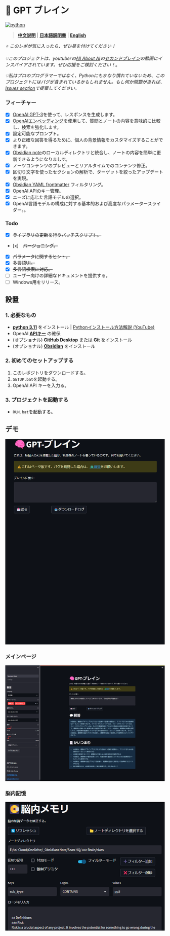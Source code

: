 # 🧠 GPT ブレイン
[![python](https://img.shields.io/badge/python-3.11-blue)](https://www.python.org/downloads/release/python-3112/)

>**[中文说明](./README_CN.md)** | **[日本語説明書](README_JP.md)** | **[English](../README.md)**

*⭐️ このレポが気に入ったら、ぜひ星を付けてください！*

*💡このプロジェクトは、youtuberの[All About AI](https://www.youtube.com/@AllAboutAI)の[セカンドブレイン](https://www.youtube.com/watch?v=1k2JpJRIoAA&ab_channel=AllAboutAI)の動画にインスパイアされています。ぜひ応援をご検討ください！*。

*💡私はプロのプログラマーではなく、Pythonにもかなり慣れていないため、このプロジェクトにはバグが含まれているかもしれません。もし何か問題があれば、[Issues section](https://github.com/sean1832/GPT-Brain/issues)で提案してください。*

### フィーチャー
- [x] [OpenAI GPT-3](https://platform.openai.com/docs/models/gpt-3)を使って、レスポンスを生成します。
- [x] [OpenAIエンベッディング](https://platform.openai.com/docs/guides/embeddings/what-are-embeddings)を使用して、質問とノートの内容を意味的に比較し、検索を強化します。
- [x] 設定可能なプロンプト。
- [x] より正確な回答を得るために、個人の背景情報をカスタマイズすることができます。
- [x] [Obsidian note](https://obsidian.md/)のローカルディレクトリと統合し、ノートの内容を簡単に更新できるようになりましす。
- [x] ノーツコンテンツのプレビューとリアルタイムでのコンテンツ修正。
- [x] 区切り文字を使ったセクションの解析で、ターゲットを絞ったアップデートを実現。
- [x] [Obsidian YAML frontmatter](https://help.obsidian.md/Editing+and+formatting/Metadata) フィルタリング。
- [x] OpenAI APIのキー管理。
- [x] ニーズに応じた言語モデルの選択。
- [x] OpenAI言語モデルの構成に対する基本的および高度なパラメータースライダー。。

### Todo
- [x] ~~ライブラリの更新を行うバッチスクリプト。~~
- [x]　~~バージョニング。~~
- [x] ~~パラメータに関するヒント。~~
- [x] ~~多言語UI。~~
- [x] ~~多言語検索に対応。~~
- [ ] ユーザー向けの詳細なドキュメントを提供する。
- [ ] Windows用をリリース。

## 設置
### 1. 必要なもの
- **[python 3.11](https://www.python.org/downloads)** をインストール | [Pythonインストール方法解説 (YouTube)](https://youtu.be/HBxCHonP6Ro?t=105)
- OpenAI **[APIキー](https://platform.openai.com/account/api-keys)** の確保
- (オプショナル) **[GitHub Desktop](https://desktop.github.com/)** または **[Git](https://git-scm.com/downloads)** をインストール
- (オプショナル) **[Obsidian](https://obsidian.md/)** をインストール

### 2. 初めてのセットアップする
1. このレポジトリをダウンロードする。
2. `SETUP.bat`を起動する。
3. OpenAI API キーを入力る。

### 3. プロジェクトを起動する
- `RUN.bat`を起動する。


## デモ
![](images/demo_menu_jp.gif)
### メインページ
![screenshot1](images/menu_jp.png)
### 脳内記憶
![screenshot2](images/memory_jp.png)
